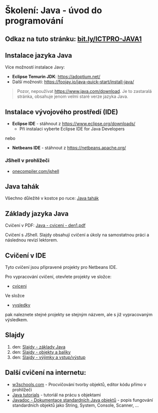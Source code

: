 # Školení: Java - úvod do programování

## Odkaz na tuto stránku: [bit.ly/ICTPRO-JAVA1](https://bit.ly/ICTPRO-JAVA1)

## Instalace jazyka Java

Více možností instalace Javy:

* **Eclipse Temurin JDK**: https://adoptium.net/
* Další možnosti: https://foojay.io/java-quick-start/install-java/

> Pozor, nepoužívat https://www.java.com/download. Je to zastaralá stránka, obsahuje jenom velmi staré verze jazyka Java.


## Instalace vývojového prostředí (IDE)

* **Eclipse IDE** - stáhnout z https://www.eclipse.org/downloads/
  * Při instalaci vyberte Eclipse IDE for Java Developers

nebo 

* **Netbeans IDE** -  stáhnout z https://netbeans.apache.org/

### JShell v prohlížeči

* [onecompiler.com/jshell](https://onecompiler.com/jshell/3yuzktpve)

## Java tahák

Všechno důležité v kostce po ruce: [Java tahák](java%20tahak.pdf)
## Základy jazyka Java

Cvičení v PDF: [Java - cviceni - den1.pdf](cviceni-zaklady/Java%20-%20cviceni%20-%20den1.pdf)

Cvičení s JShell. Slajdy obsahují cvičení a úkoly na samostatnou práci a následnou revizí lektorem.

## Cvičení v IDE

Tyto cvičení jsou připravené projekty pro Netbeans IDE. 

Pro vypracování cvičení, otevřete projekty ve složce:
* [cviceni](cviceni)

Ve složce

* [vysledky](vysledky)

 pak naleznete stejné projekty se stejným názvem, ale s již vypracovaným výsledkem.

## Slajdy

1. den: [Slajdy - základy Java](slajdy/Java1-cast1.pdf)
2. den: [Slajdy - objekty a balíky](slajdy/Java1-cast2.pdf)
3. den: [Slajdy - výjimky a vstup/výstup](slajdy/Java1-cast3.pdf)

## Další cvičení na internetu:

* [w3schools.com](https://www.w3schools.com/java/java_classes.asp) - Procvičování tvorby objektů, editor kódu přímo v prohlížeči
* [Java tutorials](https://docs.oracle.com/javase/tutorial/java/javaOO/index.html) - tutoriál na prácu s objektami
* [Javadoc - Dokumentace standardních Java objektů](https://docs.oracle.com/en/java/javase/17/docs/api/) - popis fungování standardních objektů jako String, System, Console, Scanner, ...
